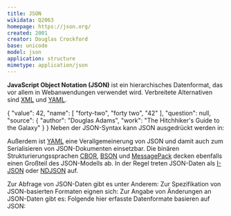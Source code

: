 ```yaml
---
title: JSON
wikidata: Q2063
homepage: https://json.org/
created: 2001
creator: Douglas Crockford
base: unicode
model: json
application: structure
mimetype: application/json
---
```


**JavaScript Object Notation (JSON)** ist ein hierarchisches Datenformat, das
vor allem in Webanwendungen verwendet wird. Verbreitete Alternativen sind
[XML](xml) und [YAML](yaml).

<example highlight="json">
    {
      "value": 42,
      "name": [ "forty-two", "forty two", "42" ],
      "question": null,
      "source": {
        "author": "Douglas Adams",
        "work": "The Hitchhiker's Guide to the Galaxy"
      }
    }
</example>

<list-encodings model="json">
Neben der JSON-Syntax kann JSON ausgedrückt werden in:
</list-encodings>

Außerdem ist [YAML](yaml) eine Verallgemeinerung von JSON und damit auch zum
Serialisieren von JSON-Dokumenten einsetzbar. Die binären
Strukturierungssprachen [CBOR](cbor), [BSON](bson) und [MessagePack](msgpack)
decken ebenfalls einen Großteil des JSON-Modells ab.  In der Regel treten
JSON-Daten als [I-JSON](i-json) oder [NDJSON](ndjson) auf.

<list-formats over="json" title="Abfragesprachen">
Zur Abfrage von JSON-Daten gibt es unter Anderem:
</list-formats>

<list-formats for="json" title="Schemasprachen">
Zur Spezifikation von JSON-basierten Formaten eignen sich:
</list-formats>

<list-formats base="json" application="patch" title="Änderungssprachen">
Zur Angabe von Änderungen an JSON-Daten gibt es:
</list-formats>

<list-formats base="json" title="Datenformate">
Folgende hier erfasste Datenformate basieren auf JSON:
</list-formats>
